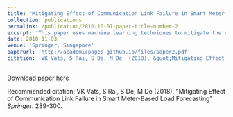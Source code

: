 ```yaml
---
title: "Mitigating Effect of Communication Link Failure in Smart Meter-Based Load Forecasting"
collection: publications
permalink: /publication/2010-10-01-paper-title-number-2
excerpt: 'This paper uses machine learning techniques to mitigate the effect of communication link failure by predicting the missing parameters using various ML algorithms.'
date: 2018-11-03
venue: 'Springer, Singapore'
paperurl: 'http://academicpages.github.io/files/paper2.pdf'
citation: 'VK Vats, S Rai, S De, M De  (2018). &quot;Mitigating Effect of Communication Link Failure in Smart Meter-Based Load Forecasting.&quot; <i>Springer</i>. 289-300.'
---
```


[Download paper here](http://academicpages.github.io/files/paper2.pdf)

Recommended citation: VK Vats, S Rai, S De, M De  (2018). "Mitigating Effect of Communication Link Failure in Smart Meter-Based Load Forecasting" <i>Springer</i>. 289-300.
